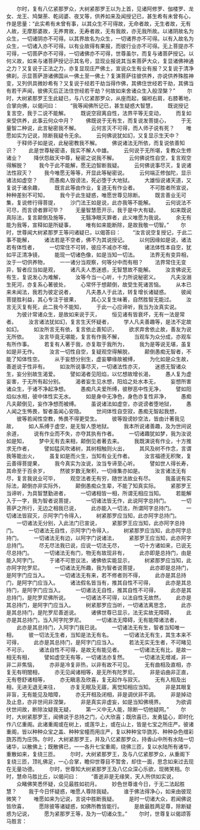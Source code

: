 <!-- { "loadSidebar": true } -->
　　尔时，复有八亿紧那罗众，大树紧那罗王以为上首，见诸阿修罗、伽楼罗、龙女、龙王、鸠槃荼、乾闼婆、夜叉等，供养如来及闻授记已，甚生希有未曾有心，作是思量：“此实希有未曾有事，以其众生不可得故，无命者故，无生者故，无有人故，无摩那婆故，无养育故，无寿者故，无有我故，亦无我所故。以诸阴故名为众生，一切诸阴亦不可得。以其界故名为众生，一切诸界亦不可得。以有入故名为众生，一切诸入亦不可得。以有业故得有果报，而彼行业亦不可得。无上菩提亦不可得，一切菩萨亦不可得，一切诸佛亦不可得，世尊虽尔，而复与诸菩萨授记。以何义故，如来与诸菩萨授记示其名号，显现业报说其当来菩萨大众，复显诸佛神通之力？又复说于正法之力，亦复显现庄严佛土，宣说众生有业有报？又复说于清净佛刹，示显菩萨游诸佛国从一佛土至一佛土？复演菩萨往彼供养，亦说供养殊胜神变，又列供具微妙希有？又复说于经若干劫当得作佛，其佛住世经若干劫，其佛当有若干声闻，彼佛灭后正法住世经若干劫？何故如来舍诸众生入般涅槃？”
　　尔时，大树紧那罗王生此疑已，与八亿紧那罗众，从座而起，偏袒右肩，右膝著地，合掌向佛，以偈问曰：
　　“我等闻佛所记已，甚生疑惑大智慧，
　　既说授记复言空，我于二说不能解。
　　既说空寂离自性，法界平等无变动，
　　而复如来受供养，此事云何众中月？
　　佛既说于无有生，而复说发菩提心，
　　于无量智二种说，此言秘密我不解。
　　云何言灭不可得，而人师子说有死？
　　唯愿如实为记说，除断我疑令无余。
　　云何佛说犹如幻，又复显示生天中？
　　于释师子如是说，此秘密教我不解。
　　佛说诸法无所依，而复说依善知识？
　　此是世尊秘密语，我实不解人中雄。
　　云何说于无所堪，复教众生修诸业？
　　降伏怨敌天中尊，秘密之说我不解。
　　云何佛说性自空，复言观空得解脱？
　　我今于此不能解，愿无边智断我疑。
　　云何佛说事尽灭，复说诸法性寂灭？
　　我今唯愿无等等，开显此等秘密说。
　　云何端正修伽陀，显示诸法如虚空？
　　而愚痴人毁谤法，死必堕于大地狱。
　　大雄恒说诸天道，又复说于诸余趣，
　　既言此等由作业，复道无有作业者。
　　不可胜者所宣说，种种差别不可知，
　　我今于此生疑惑，唯愿世尊见除断。
　　既言善业无可集，复说修行得菩提，
　　沙门法王如是说，此亦我等不能解。
　　云何说法不可尽，而言谤者罪可毕？
　　无量智慧愿开示，我于是中大有疑。
　　如来既说真际法，复言颠倒及施等，
　　无翳净眼灭罪者，此义唯愿为我说。
　　余无有能为我等，宣释如是所疑事，
　　唯有如来能断除，是故我敬一切智。”
　　尔时，世尊闻大树紧那罗王等问诸疑已，以偈答曰：
　　“汝言说空复授记，于此二事不能解，
　　诸法若是不空者，佛不为其说授记。
　　以何因缘如是说，诸法若有体性者，
　　一切常住不可转，彼应不减亦不增。
　　诸法体性本自空，犹如平正清净镜，
　　能现一切诸色像，如是当知一切法。
　　法界无有变异相，汝于一切供养物，
　　一一诸分当观察，何等分中而有相？
　　法界常住无变异，智者应当如是观，
　　诸凡夫人悉迷惑，无智慧故不能解。
　　汝言佛说无有生，复说发心为难解，
　　汝等今当一心听，十力所说秘密义。
　　凡夫没溺生死河，亦复系心著彼处，
　　心常怀于想颠倒，故受生死诸苦恼。
　　从本已来未闻法，我若为彼定说者，
　　凡夫愚人于此法，转复增长诸疑惑。
　　彼闻菩提胜利益，其心专注于彼果，
　　其心又复生味著，自然胜智无能过。
　　汝言无灭复有死，此二我今不能知，
　　于此一心应谛听，我当为汝真实说。
　　为彼计常诸众生，是故如来说于灭，
　　恒见诸有皆衰坏，无有一法是常者。
　　汝言诸法犹如幻，复言生天怀疑者，
　　学人凡夫善趣等，是法不定故如幻。
　　如汝所言无有依，复言依止善知识，
　　欲求弃舍依止故，善友为说无所依。
　　汝言毕竟无堪能，复言有作我不解，
　　当观车为众分成，亦观车有所作事。
　　若复有人著于我，亦复取于我所为，
　　我为是等说无堪，虽复如是非无作。
　　汝言一切性自空，复疑观空得解脱，
　　颠倒愚痴无智者，不能了知体性空。
　　从于妄想分别生，虚妄攀缘故被缚，
　　为化如是众生故，善逝说于性非有。
　　如汝所说事尽灭，一切诸法性亦灭，
　　迷惑无智诸众生，妄分别故生渴爱。
　　譬如渴者见阳焰，以忆想故增长渴，
　　愚人复为虚妄害，于无所有起分别。
　　渴者妄生见水想，阳焰之处水本无，
　　妄想所害诸众生，于诸不净起净想。
　　愚痴凡夫爱所缚，彼秽恶中性无净，
　　譬如阳焰似水相，彼中体性实无水。
　　如是身中无净色，身色亦复性非净，
　　愚痴凡夫颠倒见，妄作净想而被缚。
　　虽说诸法如虚空，亦说谤者堕地狱，
　　愚人闻之生怖畏，智者虽闻心安隐。
　　世间体性自空寂，愚痴无智起我想，
　　彼等若闻性空教，怖畏不得更受生。
　　彼等毁谤妙空法，皆由计著我见故，
　　如人系缚于虚空，是无智人堕地狱。
　　我本所说诸善趣，及为世间说余道，
　　说有作业而不失，亦夺其执有作者。
　　一切诸趣犹如梦，我为汝说如是知，
　　梦中无有去来相，颠倒见者著去来。
　　我既演说有作业，十方推求无作者，
　　譬如猛风吹诸树，其树相触则火出，
　　其风及树不作念，言谓我等能出火，
　　虽复如是而火生，当知有业无作者。
　　汝言福德无积聚，复云善得菩提果，
　　我今真实为汝说，汝当专谛至心听。
　　譬如世人得长寿，其命至于百余岁，
　　然彼岁数无聚积，一切缘集亦如是。
　　汝言诸法无有尽，复言我说业可毕，
　　观空法者无有穷，随世法故业有尽。
　　我虽说有实际法，颠倒亦非实际外，
　　颠倒愚痴众生辈，不能了知真实际。
　　紧那罗王当谛听，为具智慧勤进者，
　　一切诸相皆一相，所谓无相应当知。
　　若能解入于一字，我为智者说菩提，
　　一切诸法皆无作，此说阿字总持门。
　　一切菩萨之所行，无边之相我已说，
　　此亦能入一切法，所谓阿字总持门。
　　一切诸法皆寂灭，示阿字门令得入，
　　树紧那罗应当知，此亦阿字总持门。
　　一切诸法无分别，入此法门已宣说，
　　紧那罗王应当知，此亦阿字总持门。
　　一切诸法无自性，示阿字门令得入，
　　树紧那罗应当知，此亦阿字总持门。
　　一切诸法无有边，以阿字门说诸法，
　　紧那罗王应当知，此亦阿字总持门。
　　尽无尽法我已说，应说一切法无尽，
　　一切十方诸如来，已说无尽总持门。
　　一切诸法无有门，物无有故现非有，
　　此亦即是总持门，由是能入阿字门。
　　于诸不可思议法，诸佛依实能显示，
　　树紧那罗应当知，此亦阿字陀罗尼。
　　一切诸法无所趣，我为智者说菩提，
　　此亦即是总持门，是阿字门应当入。
　　一切诸法无有来，若不修者则不得，
　　此亦是其总持门，是阿字门应当入。
　　诸法假名皆当有，推其自性不可得，
　　此亦是其总持门，是阿字门应当入。
　　一切诸法无自性，推其自性不可得，
　　此亦是其总持门，是陀罗尼佛所说。
　　一切诸法不可得，以法自性无故然，
　　此亦是其总持门，是阿字门应当入。
　　树紧那罗应当听，一切诸法离思念，
　　此亦是其总持门，是陀罗尼善逝说。
　　诸佛世尊已显示，法无实故无障碍，
　　此亦是其总持门，当入阿字陀罗尼。
　　一切诸法无障碍，无有能障诸法者，
　　此亦是其总持门，入阿字门我已说。
　　一切诸法无有生，智者当知唯一相，
　　彼一切法无生者，当知是法无有名。
　　一切诸法无有生，其生本来不可得，
　　此亦是其总持门，是阿字门应当入。
　　若法无实无生者，不可睹见不可示，
　　诸法自性不可得，是故无有能见者。
　　一切诸法无有比，是故一相无有相，
　　譬如虚空无有等，一切诸法亦复然。
　　一切诸法无增减，非一非二非焦恼，
　　亦非是冷复非热，以非有故不可见。
　　无有曲相及直相，亦复无有明闇相，
　　亦无见闻诸相等，是无所有陀罗尼。
　　非是谄曲非正直，无有卷舒诸相等，
　　亦无瞋恚及欣喜，复无起作与寂灭。
　　无有入相及出相，无进无退无来往，
　　亦复无眠及无寤，离觉知相应当知。
　　非是其眼复非盲，无有能见及暗障，
　　亦无开相及闭相，非是调伏非不调。
　　非是掉动及止息，亦非世间非涅槃，
　　非是真实非虚妄，如是当知佛境界。
　　为欲调伏世间故，断除汝疑我无疑，
　　第一义中无人能，除断一切他疑网。”
　　尔时，大树紧那罗王，闻佛说于总持之门，心大欣喜；既欣喜已，发勇猛心，即时化作八亿重阁。此诸重阁或在树上，或莲华上，或在山上，皆是七宝之所庄严。彼诸重阁，皆以种种众宝之盖、种种宝幢而用庄严，复以种种宝华旒苏、种种杂色缯彩旒苏而为庄饰。尔时，大树紧那罗王，并及八亿紧那罗众，持香山中所有水陆一切诸华，以散佛上；既散佛已，一一各升七宝重阁，绕佛三匝，复以水陆所有诸华，重散如来，复绕三匝。
　　尔时，大树紧那罗王，及与八亿紧那罗众，从重阁下复绕三匝，顶礼佛足，一心合掌，瞻仰世尊目不暂舍，却住一面，思念如来过去现在无量功德。
　　尔时，世尊知大树紧那罗王及八亿众深心乐欲，现微笑相。尔时，慧命马胜比丘，以偈问曰：
　　“善逝非是无缘笑，天人所供如实说，
　　众睹佛笑悉怀疑，众见最胜如初月。
　　妙色世尊谁今日，于无二法起胜慧？
　　我于今日怀疑惑，唯愿人尊除我疑。
　　谁于佛法得净心，如来由彼现微笑？
　　唯愿如来为记说，言说中胜断我疑。
　　是时一切诸大众，若闻佛说皆欣喜，
　　愿除彼等诸疑惑，如佛所教皆能行。
　　是故最胜两足尊，除断疑惑为记说，
　　愿为紧那罗王等，及为一切诸众生。”
　　尔时，世尊复以偈颂答马胜言：
